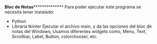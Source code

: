 ********************Bloc de Notas**********************************
Para poder ejecutar este programa se necesita tener instalado:
  * Python
  * Libraria tkinter
 Ejecutar el archivo main, y da las opciones del bloc de notas del Windows, Usamos diferentes widgets como, Menu, Text, Scrollbar, Label, Button, colorchooser, etc. 
